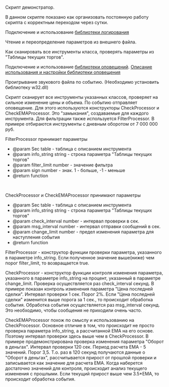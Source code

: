 Скрипт демонстратор.

В данном скрипте показано как организовать постоянную работу скрипта с корректным переходом через сутки.

Подключение и использование [библиотеки логирования](https://github.com/nick-nh/qlua/tree/master/logging)

Чтение и переопределение параметров из внешнего файла.

Как сканировать все инструменты класса, проверять параметры из "Таблицы текущих торгов".

Подключение и использование [библиотеки оповещений](https://github.com/nick-nh/qlua/tree/master/telegramQuik). [Описание использования и настройки библиотеки оповещения](https://nick-nh.github.io/2021-03-14/teleMessage)

Проигрывание звукового файла по событию. (Необходимо установить библиотеку w32.dll)

Скрипт сканирует все инструменты указанных классов, проверяет на сильное изменение цены и объема. По событию отправляет оповещение.
Для этого используются конструкторы CheckProcessor и CheckEMAProcessor. Это "замыкания", создаваемые для каждого инструмента.
Для фильтрации также используется FilterProcessor. В примере отбираются инструменты с дневным оборотом от 7 000 000 руб.
<br>

FilterProcessor принимает параметры

- @param Sec table - таблица с описанием инструмента
- @param info_string string - строка параметра "Таблицы текущих торгов"
- @param filter_limit number - значение фильтра
- @param sign number - знак. 1 - больше, -1 - меньше
- @return function
<br>

CheckProcessor и CheckEMAProcessor принимают параметры

- @param Sec table - таблица с описанием инструмента
- @param info_string string - строка параметра "Таблицы текущих торгов"
- @param check_interval number - интервал проверки в сек.
- @param msg_interval number - интервал отправки сообщений в сек.
- @param change_limit number - предел изменения параметра для наступления события
- @return function

FilterProcessor - конструктор функции проверки параметра, указанного в параметре info_string. Если полученное значение выше(ниже) чем порог filter_limit, то возвращается true.
<br>

CheckProcessor - конструктор функции контроля изменения параметра, указанного в параметре info_string на процент, указанный в параметре change_limit.
Проверка осуществляется раз check_interval секунд. В примере показан контроль изменения параметра "Цена последней сделки". Интервал проверки 1 сек. Порог 2%.
Если "Цена последней сделки" изменится выше порога за 1 сек., то происходит обработка события.
Обработка события осуществляется раз msg_interval секунд. Это необходимо, чтобы сообщения не приходили очень часто.
<br>

CheckEMAProcessor похож по смыслу и использованию на CheckProcessor. Основное отличие в том, что происходит не просто проверка параметра info_string, а рассчитанной EMA на его основе.
Поэтому интервал проверки здесь выше чем в CheckProcessor. В примере продемонстрирована проверка изменения параметра "Оборот в деньгах". Интервал проверки 120 сек. Период расчета EMA - 5 значений. Порог 3,5.
Т.о. раз в 120 секунд получаются данные о "Оборот в деньгах", рассчитывается прирост от прошлой проверки и записывается как значение для расчета EMA. Когда наберется достаточно значений для контроля, происходит анализ текущего изменения с прошлыми. Если текущий прирост выше чем 3.5*EMA, то происходит обработка события.
